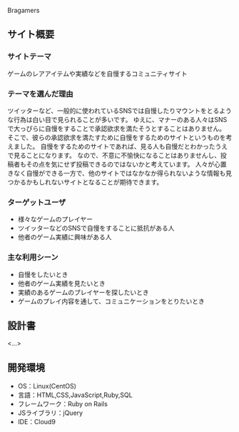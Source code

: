 Bragamers
## サイト概要
### サイトテーマ
ゲームのレアアイテムや実績などを自慢するコミュニティサイト

### テーマを選んだ理由
ツイッターなど、一般的に使われているSNSでは自慢したりマウントをとるような行為は白い目で見られることが多いです。
ゆえに、マナーのある人々はSNSで大っぴらに自慢をすることで承認欲求を満たそうとすることはありません。
そこで、彼らの承認欲求を満たすために自慢をするためのサイトというものを考えました。
自慢をするためのサイトであれば、見る人も自慢だとわかったうえで見ることになります。
なので、不意に不愉快になることはありませんし、投稿者もその点を気にせず投稿できるのではないかと考えています。
人々が心置きなく自慢ができる一方で、他のサイトではなかなか得られないような情報も見つかるかもしれないサイトとなることが期待できます。

### ターゲットユーザ
- 様々なゲームのプレイヤー
- ツイッターなどのSNSで自慢をすることに抵抗がある人
- 他者のゲーム実績に興味がある人

### 主な利用シーン
- 自慢をしたいとき
- 他者のゲーム実績を見たいとき
- 実績のあるゲームのプレイヤーを探したいとき
- ゲームのプレイ内容を通して、コミュニケーションをとりたいとき


## 設計書
<...>

## 開発環境
- OS：Linux(CentOS)
- 言語：HTML,CSS,JavaScript,Ruby,SQL
- フレームワーク：Ruby on Rails
- JSライブラリ：jQuery
- IDE：Cloud9

